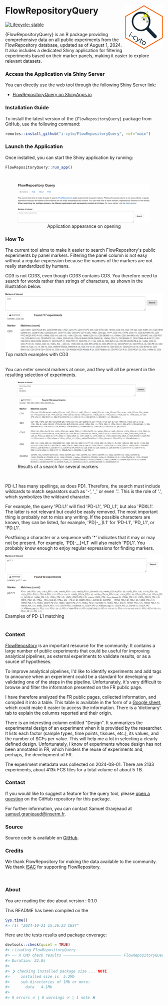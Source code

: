 
<!-- README.md is generated from README.Rmd. Please edit that file -->

# FlowRepositoryQuery <img src="man/www/hex.png" align="right" width="120"/>

<!-- badges: start -->

[![Lifecycle:
stable](https://img.shields.io/badge/lifecycle-stable-brightgreen.svg)](https://lifecycle.r-lib.org/articles/stages.html#stable)

<!-- badges: end -->

{FlowRepositoryQuery} is an R package providing comprehensive data on
all public experiments from the FlowRepository database, updated as of
August 1, 2024. It also includes a dedicated Shiny application for
filtering experiments based on their marker panels, making it easier to
explore relevant datasets.

### Access the Application via Shiny Server

You can directly use the web tool through the following Shiny Server
link:

- [FlowRepositoryQuery on
  ShinyApps.io](https://i-cyto.shinyapps.io/FlowRepositoryQuery/)

### Installation Guide

To install the latest version of the `{FlowRepositoryQuery}` package
from GitHub, use the following command:

``` r
remotes::install_github("i-cyto/FlowRepositoryQuery", ref="main")
```

### Launch the Application

Once installed, you can start the Shiny application by running:

``` r
FlowRepositoryQuery::run_app()
```

<br/>

<center>

<figure>
<img src="man/www/AppView.png"
alt="Application appearance on opening" />
<figcaption aria-hidden="true">Application appearance on
opening</figcaption>
</figure>

</center>
<h3 class="western">How To</h3>
<p>
    The current tool aims to make it easier to search FlowRepository's public experiments by panel markers. Filtering the panel column is not easy without a regular expression because the names of the markers are not really standardized by humans.
</p>
<p>
    CD3 is not CD33, even though CD33 contains CD3. You therefore need to search for words rather than strings of characters, as shown in the illustration below.
</p>
<div class="image-container">
    <img src="man/www/cd3.png" alt="Illustration of CD3 search">
    <figcaption>Top match examples with CD3</figcaption>
</div>
</br>
<p>
    You can enter several markers at once, and they will all be present in the resulting selection of experiments.
</p>
<div class="image-container">
    <figure>
        <img src="man/www/multiples.png" alt="Illustration of multiple markers search">
        <figcaption>Results of a search for several markers</figcaption>
    </figure>
</div>
</br>
&#10;<p>
    PD-L1 has many spellings, as does PD1. Therefore, the search must include wildcards to match separators such as '-', '_' or even '.'. This is the role of '.', which symbolizes the wildcard character.
</p>
<p>
    For example, the query 'PD.L1' will find 'PD-L1', 'PD_L1', but also 'PDXL1'. The latter is not relevant but could be easily removed. The most important thing is probably not to miss any writing. If the possible characters are known, they can be listed, for example, 'PD[-_.]L1' for 'PD-L1', 'PD_L1', or 'PD.L1'.
</p>
<p>
    Postfixing a character or a sequence with '*' indicates that it may or may not be present. For example, 'PD[-_.]*L1' will also match 'PDL1'. You probably know enough to enjoy regular expressions for finding markers.
</p>
<div class="image-container">
    <img src="man/www/pdl1.png" alt="Illustration of PD-L1 search">
    <figcaption>Examples of PD-L1 matching</figcaption>
</div>
</br>
&#10;<h3 class="western">Context</h3>
<p>
    <a href="http://flowrepository.org/">FlowRepository</a> is an important resource for the community. It contains a large number of public experiments that could be useful for improving analytical pipelines, as external experiments to validate results, or as a source of hypotheses.
</p>
<p>
    To improve analytical pipelines, I'd like to identify experiments and add tags to announce when an experiment could be a standard for developing or validating one of the steps in the pipeline. Unfortunately, it's very difficult to browse and filter the information presented on the FR public page.
</p>
<p>
    I have therefore analyzed the FR public pages, collected information, and compiled it into a table. This table is available in the form of a <a href="https://docs.google.com/spreadsheets/d/1qn1K2usdhI1wMEagrTcWWhsFMWEDwy2HG2WykMT0KPY" target="_blank">Google sheet</a>, which could make it easier to access the information. There is a ‘dictionary’ tab to explain the columns reported and their origin.
</p>
<p>
    There is an interesting column entitled "Design". It summarizes the experimental design of an experiment when it is provided by the researcher. It lists each factor (sample types, time points, tissues, etc.), its values, and the number of SCFs per value. This will help me a lot in selecting a clearly defined design. Unfortunately, I know of experiments whose design has not been annotated in FR, which hinders the reuse of experiments and, perhaps, the development of FR.
</p>
<p>
    The experiment metadata was collected on 2024-08-01. There are 2133 experiments, about 413k FCS files for a total volume of about 5 TB.
</p>
&#10;<h3 class="western">Contact</h3>
<p>
    If you would like to suggest a feature for the query tool, please <a href="https://github.com/i-cyto/FlowRepositoryQuery/issues">open a question</a> on the GitHub repository for this package.
</p>
<p>
    For further information, you can contact Samuel Granjeaud at <a href="mailto:samuel.granjeaud@inserm.fr">samuel.granjeaud@inserm.fr</a>.
</p>
&#10;<h3 class="western">Source</h3>
<p>
    Source code is available on <a href="https://github.com/i-cyto/FlowRepositoryQuery">GitHub</a>.
</p>
&#10;<h3 class="western">Credits</h3>
<p>
    We thank FlowRepository for making the data available to the community. We thank <a href="https://isac-net.org/">ISAC</a> for supporting FlowRepository.
</p>
&#10;
<br/>

### About

You are reading the doc about version : 0.1.0

This README has been compiled on the

``` r
Sys.time()
#> [1] "2024-10-21 15:36:23 CEST"
```

Here are the tests results and package coverage:

``` r
devtools::check(quiet = TRUE)
#> ℹ Loading FlowRepositoryQuery
#> ── R CMD check results ────────────────────────── FlowRepositoryQuery 0.1.0 ────
#> Duration: 22.8s
#> 
#> ❯ checking installed package size ... NOTE
#>     installed size is  5.2Mb
#>     sub-directories of 1Mb or more:
#>       data   4.1Mb
#> 
#> 0 errors ✔ | 0 warnings ✔ | 1 note ✖
```
